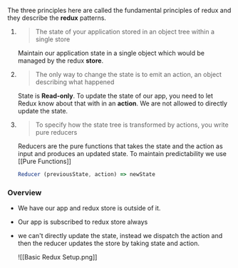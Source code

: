 The three principles here are called the fundamental principles of redux and they describe the **redux** patterns.

1. > The state of your application stored in an object tree within a single store

	Maintain our application state in a single object which would be managed by the redux **store**.
	
2. > The only way to change the state is to emit an action, an object describing what happened

	State is **Read-only**. To update the state of our app, you need to let Redux know about that with in an **action**. We are not allowed to directly update the state.
	
3. > To specify how the state tree is transformed by actions, you write pure reducers

	Reducers are the pure functions that takes the state and the action as input and produces an updated state. To maintain predictability we use [[Pure Functions]]
	
	```js
	Reducer (previousState, action) => newState
	```
	
### Overview

- We have our app and redux store is outside of it.
- Our app is subscribed to redux store always
- we can't directly update the state, instead we dispatch the action and then the reducer updates the store by taking state and action.

	![[Basic Redux Setup.png]]